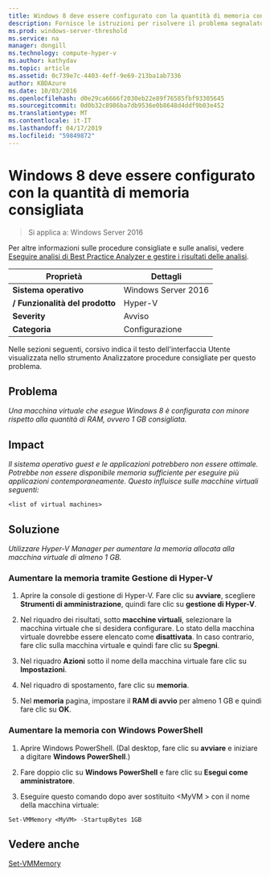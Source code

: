 ```yaml
---
title: Windows 8 deve essere configurato con la quantità di memoria consigliata
description: Fornisce le istruzioni per risolvere il problema segnalato da questa regola di Best Practices Analyzer.
ms.prod: windows-server-threshold
ms.service: na
manager: dongill
ms.technology: compute-hyper-v
ms.author: kathydav
ms.topic: article
ms.assetid: 0c739e7c-4403-4eff-9e69-213ba1ab7336
author: KBDAzure
ms.date: 10/03/2016
ms.openlocfilehash: d0e29ca6666f2030eb22e89f76585fbf93305645
ms.sourcegitcommit: 0d0b32c8986ba7db9536e0b8648d4ddf9b03e452
ms.translationtype: MT
ms.contentlocale: it-IT
ms.lasthandoff: 04/17/2019
ms.locfileid: "59849872"
---
```

# <a name="windows-8-should-be-configured-with-the-recommended-amount-of-memory"></a>Windows 8 deve essere configurato con la quantità di memoria consigliata

>Si applica a: Windows Server 2016
  
Per altre informazioni sulle procedure consigliate e sulle analisi, vedere [Eseguire analisi di Best Practice Analyzer e gestire i risultati delle analisi](https://go.microsoft.com/fwlink/p/?LinkID=223177).  
  
|Proprietà|Dettagli|  
|-|-|  
|**Sistema operativo**|Windows Server 2016|  
|**/ Funzionalità del prodotto**|Hyper-V|  
|**Severity**|Avviso|  
|**Categoria**|Configurazione|  
  
Nelle sezioni seguenti, corsivo indica il testo dell'interfaccia Utente visualizzata nello strumento Analizzatore procedure consigliate per questo problema. 
 
## <a name="issue"></a>**Problema**  
*Una macchina virtuale che esegue Windows 8 è configurata con minore rispetto alla quantità di RAM, ovvero 1 GB consigliata.*  
  
## <a name="impact"></a>**Impact**  
*Il sistema operativo guest e le applicazioni potrebbero non essere ottimale. Potrebbe non essere disponibile memoria sufficiente per eseguire più applicazioni contemporaneamente. Questo influisce sulle macchine virtuali seguenti:*  
```  
<list of virtual machines>  
```  
## <a name="resolution"></a>**Soluzione**  
*Utilizzare Hyper-V Manager per aumentare la memoria allocata alla macchina virtuale di almeno 1 GB.*  
  
### <a name="increase-the-memory-using-hyper-v-manager"></a>Aumentare la memoria tramite Gestione di Hyper-V  
  
1.  Aprire la console di gestione di Hyper-V. Fare clic su **avviare**, scegliere **Strumenti di amministrazione**, quindi fare clic su **gestione di Hyper-V**.  
  
2.  Nel riquadro dei risultati, sotto **macchine virtuali**, selezionare la macchina virtuale che si desidera configurare. Lo stato della macchina virtuale dovrebbe essere elencato come **disattivata**. In caso contrario, fare clic sulla macchina virtuale e quindi fare clic su **Spegni**.  
  
3.  Nel riquadro **Azioni** sotto il nome della macchina virtuale fare clic su **Impostazioni**.  
  
4.  Nel riquadro di spostamento, fare clic su **memoria**.  
  
5.  Nel **memoria** pagina, impostare il **RAM di avvio** per almeno 1 GB e quindi fare clic su **OK**.  
  
### <a name="increase-the-memory-using-windows-powershell"></a>Aumentare la memoria con Windows PowerShell  
  
1.  Aprire Windows PowerShell. (Dal desktop, fare clic su **avviare** e iniziare a digitare **Windows PowerShell**.)  
  
2.  Fare doppio clic su **Windows PowerShell** e fare clic su **Esegui come amministratore**.  
  
3.  Eseguire questo comando dopo aver sostituito \<MyVM > con il nome della macchina virtuale:  
  
```  
Set-VMMemory <MyVM> -StartupBytes 1GB  
```  
  
## <a name="see-also"></a>Vedere anche  
[Set-VMMemory](https://technet.microsoft.com/library/hh848572.aspx)  
  


